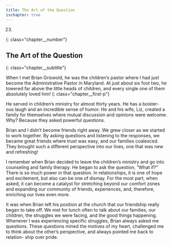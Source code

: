 ```yaml
---
title: The Art of the Question
ischapter: true
---
```


23.
{: class="chapter__number"}

## The Art of the Question
{: class="chapter__subtitle"}

When I met Brian Griswold, he was the children’s pastor where I had just
become the Administrative Pastor in Maryland. At just about six foot
two, he towered far above the little heads of children, and every single one of
them absolutely loved him!
{: class="chapter__first-p"}

He served in children’s ministry for almost thirty years. He has a boister-
ous laugh and an incredible sense of humor. He and his wife, Liz, created a
family for themselves where mutual discussion and opinions were welcome.
Why? Because they asked powerful questions.

Brian and I didn’t become friends right away. We grew closer as we
started to work together. By asking questions and listening to the responses,
we became great friends where trust was easy, and our families coalesced.
They brought such a different perspective into our lives, one that was new and
refreshing!

I remember when Brian decided to leave the children’s ministry and go
into counseling and family therapy. He began to ask the question, “What if?”
There is so much power in that question. In relationships, it is one of hope and
excitement, but also can be one of dismay. For the most part, when asked, it
can become a catalyst for stretching beyond our comfort zones and expanding
our community of friends, experiences, and, therefore, enriching our lives even
more.

It was when Brian left his position at the church that our friendship
really began to take off. We met for lunch often to talk about our families,
our children, the struggles we were facing, and the good things happening.
Whenever I was experiencing specific struggles, Brian always asked me
questions. These questions mined the motives of my heart, challenged me to
think about the other’s perspective, and always pointed me back to relation-
ship over pride.